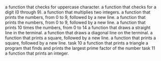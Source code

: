 a function that checks for uppercase character.
 a function that checks for a digit (0 through 9).
a function that multiplies two integers.
a function that prints the numbers, from 0 to 9, followed by a new line.
a function that prints the numbers, from 0 to 9, followed by a new line.
a function that prints 10 times the numbers, from 0 to 14
a function that draws a straight line in the terminal.
a function that draws a diagonal line on the terminal.
a function that prints a square, followed by a new line.
a function that prints a square, followed by a new line.
 task 10
a function that prints a triangle
a program that finds and prints the largest prime factor of the number
 task 11
a function that prints an integer.
